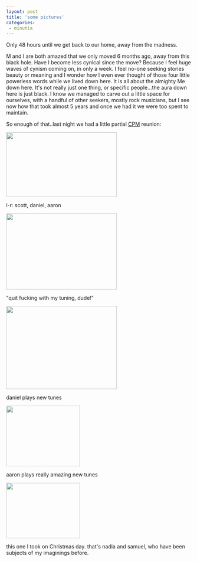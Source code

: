 ```yaml
---
layout: post
title: 'some pictures'
categories:
 - minutia
---
```



Only 48 hours until we get back to our home, away from the madness.



M and I
are both amazed that we only moved 6 months ago, away from this black hole. Have
I become less cynical since the move? Because I feel huge waves of cynism coming
on, in only a week. I feel no-one seeking stories beauty or meaning and I wonder
how I even ever thought of those four little powerless words while we lived down
here. It is all about the almighty Me down here. It's not
really just one thing, or specific people...the aura down here is just black. I know we managed to carve out a little space for ourselves, with a
handful of other seekers, mostly rock musicians, but I see now how that took
almost 5 years and once we had it we were too spent to maintain.


So enough of that..last night we had a little partial <a href="http://christianpornmachine.com">CPM</a>
reunion:


<img border="0" src="images/CPM1ii.jpg" width="300" height="175">


l-r: scott, daniel, aaron


<img border="0" src="images/daniel_scott1.jpg" width="300" height="206">


&quot;quit fucking with my tuning, dude!&quot;


<img border="0" src="images/daniel1.jpg" width="300" height="225">


daniel plays new tunes


<img border="0" src="images/aaron_sings1ii.jpg" width="200" height="164">


aaron plays really amazing new tunes


<img border="0" src="images/nadia_sam_daniel1.jpg" width="200" height="150">


this one I took on Christmas day. that's nadia and samuel, who have been
subjects of my imaginings before.

